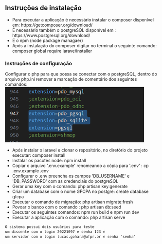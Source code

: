 ## Instruções de instalação

<ul>
<li>Para executar a aplicação é necessário instalar o composer disponível em: https://getcomposer.org/download/</li>
<li>É necessário também o postgreSQL disponível em : https://www.postgresql.org/download/</li>
<li>E o npm (node package managaer) </li>
<li>Após a instalação do composer digitar no terminal o seguinte comando: composer global require larave/installer</li>
</ul>


### Instruções de configuração
Configurar o php para que possa se conectar com o postgreSQL, dentro do arquivo php.ini remover a marcação de comentário dos seguintes comandos:
![imagem do php.ini com as configurações para que o php possa se conectar com o postgreSQL](image.png)

<ul>
<li>Após instalar o laravel e clonar o repositório, no diretório do projeto executar: composer install</li>
<li>Instalar os pacotes node: npm install</li>
<li>Copiar o arquivo '.env.example' renomeando a cópia para '.env' : cp .env.example .env </li>
<li>Configurar o .env preencha os campos 'DB_USERNAME' e 'DB_PASSWORD' com as credenciais do postgreSQL</li>
<li>Gerar uma key com o comando: php artisan key:generate</li>
<li>Criar um database com o nome GFCPA no postgre: create database  gfcpa</li>
<li>Executar o comando de migração: php artisan migrate:fresh</li>
<li>Povoar o banco com o comando : php artisan db:seed</li>
<li>Executar os seguintes comandos: npm run build e npm run dev</li>
<li>Executar a aplicação com o comando: php artisan serve </li>
</ul>

    O sistema possui dois usuários para teste
    um discente com o login 20221097 e senha 123 e
    um servidor com o login lucas.gohara@ufpr.br e senha 'senha'
    
